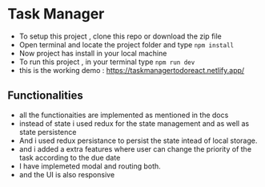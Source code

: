 # Task Manager
 - To setup this project , clone this repo or download the zip file
 - Open terminal and locate the project folder and type `npm install`
 - Now project has install in your local machine
 - To run this project , in your terminal type `npm run dev`
 - this is the working demo : https://taskmanagertodoreact.netlify.app/ 

## Functionalities 
 - all the functionaities are implemented as mentioned in the docs
 - instead of state i used redux for the state management and as well as state persistence
 - And i used redux persistance to persist the state intead of local storage.
 - and i added a extra features where user can change the priority of the task according to the due date
 - I have implemeted modal and routing both.
 - and the UI is also responsive 
